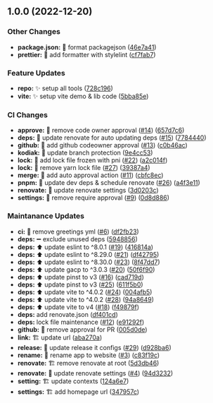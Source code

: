 

## 1.0.0 (2022-12-20)


### Other Changes

* **package.json:** 💄 format packagejson ([46e7a41](https://github.com/timelessco/vanilla-js-library-template/commit/46e7a41d8053c9131b403f14d9fec11b95a436f7))
* **prettier:** 💄 add formatter with stylelint ([cf7fab7](https://github.com/timelessco/vanilla-js-library-template/commit/cf7fab74ba4beb72faf9390fae75d76d5f107bcf))


### Feature Updates

* **repo:** ✨ setup all tools ([728c196](https://github.com/timelessco/vanilla-js-library-template/commit/728c196d396afb61677299ce53d2b6dc1fd22fba))
* **vite:** ✨ setup vite demo & lib code ([5bba85e](https://github.com/timelessco/vanilla-js-library-template/commit/5bba85e44b1506bae06a81fcbeda35311b500241))


### CI Changes

* **approve:** 👷 remove code owner approval ([#14](https://github.com/timelessco/vanilla-js-library-template/issues/14)) ([657d7c6](https://github.com/timelessco/vanilla-js-library-template/commit/657d7c640de93dd6d79932c47be60f859c369845))
* **deps:** 👷 update renovate for auto updating deps ([#15](https://github.com/timelessco/vanilla-js-library-template/issues/15)) ([7784440](https://github.com/timelessco/vanilla-js-library-template/commit/778444040eb0c02c9288d58264a33ee055356906))
* **github:** 👷 add github codeowner approval ([#13](https://github.com/timelessco/vanilla-js-library-template/issues/13)) ([c0b46ac](https://github.com/timelessco/vanilla-js-library-template/commit/c0b46ac4a374cc7aa13ea146f5e25041e64022c4))
* **kodiak:** 👷 update branch protection ([9e4cc53](https://github.com/timelessco/vanilla-js-library-template/commit/9e4cc5350fa1c0dfbb39ef735199015eefef1575))
* **lock:** 👷 add lock file frozen with pni ([#22](https://github.com/timelessco/vanilla-js-library-template/issues/22)) ([a2c014f](https://github.com/timelessco/vanilla-js-library-template/commit/a2c014f936d4b29588f3651f19afb186ef8974a8))
* **lock:** 👷 remove yarn lock file ([#27](https://github.com/timelessco/vanilla-js-library-template/issues/27)) ([39387a4](https://github.com/timelessco/vanilla-js-library-template/commit/39387a4585a5dda7d8738452b6cf7b75f7a8c034))
* **merge:** 👷 add auto approval action ([#11](https://github.com/timelessco/vanilla-js-library-template/issues/11)) ([cbfc8ec](https://github.com/timelessco/vanilla-js-library-template/commit/cbfc8ec1e093ea46afa77e2b3070c34047bb16cf))
* **pnpm:** 👷 update dev deps & schedule renovate ([#26](https://github.com/timelessco/vanilla-js-library-template/issues/26)) ([a4f3e11](https://github.com/timelessco/vanilla-js-library-template/commit/a4f3e117a77dbca098c6b796b9cc6e4e1e5d8997))
* **renovate:** 👷 update renovate settings ([3d0203c](https://github.com/timelessco/vanilla-js-library-template/commit/3d0203c50268fe9f9f82aac17a87c1da4aa68c37))
* **settings:** 👷 remove require approval ([#9](https://github.com/timelessco/vanilla-js-library-template/issues/9)) ([0d8d886](https://github.com/timelessco/vanilla-js-library-template/commit/0d8d88674ed0b1d21175716ce6b2c0f2c6747489))


### Maintanance Updates

* **ci:** 💚 remove greetings yml ([#6](https://github.com/timelessco/vanilla-js-library-template/issues/6)) ([df2fb23](https://github.com/timelessco/vanilla-js-library-template/commit/df2fb23d5eff33fd9897266996a550f2d096e6db))
* **deps:** ➖ exclude unused deps ([5948856](https://github.com/timelessco/vanilla-js-library-template/commit/59488569f7e911ca0b8261b35312a22db27ca662))
* **deps:** ⬆️ update eslint to ^8.0.1 ([#19](https://github.com/timelessco/vanilla-js-library-template/issues/19)) ([416814a](https://github.com/timelessco/vanilla-js-library-template/commit/416814aef227d8ad505770a258c0779563bc25d4))
* **deps:** ⬆️ update eslint to ^8.29.0 ([#21](https://github.com/timelessco/vanilla-js-library-template/issues/21)) ([df42795](https://github.com/timelessco/vanilla-js-library-template/commit/df42795dc8e4b982b22f8b84b8428f86b8a1b3e6))
* **deps:** ⬆️ update eslint to ^8.30.0 ([#23](https://github.com/timelessco/vanilla-js-library-template/issues/23)) ([8f47dd7](https://github.com/timelessco/vanilla-js-library-template/commit/8f47dd7ee83c5c4e413be8a665bd54c1f3f8019b))
* **deps:** ⬆️ update gacp to ^3.0.3 ([#20](https://github.com/timelessco/vanilla-js-library-template/issues/20)) ([50f6f90](https://github.com/timelessco/vanilla-js-library-template/commit/50f6f907a14d77cdd3cb7f989e394c8abe21e78d))
* **deps:** ⬆️ update pinst to v3 ([#16](https://github.com/timelessco/vanilla-js-library-template/issues/16)) ([cad719d](https://github.com/timelessco/vanilla-js-library-template/commit/cad719da9d87688a590a1b41c30b62b21c389f9f))
* **deps:** ⬆️ update pinst to v3 ([#25](https://github.com/timelessco/vanilla-js-library-template/issues/25)) ([611f5b0](https://github.com/timelessco/vanilla-js-library-template/commit/611f5b0eed55c63380f5e14664c882333fc6de07))
* **deps:** ⬆️ update vite to ^4.0.2 ([#24](https://github.com/timelessco/vanilla-js-library-template/issues/24)) ([004afb5](https://github.com/timelessco/vanilla-js-library-template/commit/004afb548d4697d95ec5d8762e47a679a25e08b0))
* **deps:** ⬆️ update vite to ^4.0.2 ([#28](https://github.com/timelessco/vanilla-js-library-template/issues/28)) ([94a8649](https://github.com/timelessco/vanilla-js-library-template/commit/94a8649dc5dcde2cd44a924c5cbe2943fac62afe))
* **deps:** ⬆️ update vite to v4 ([#18](https://github.com/timelessco/vanilla-js-library-template/issues/18)) ([f49879f](https://github.com/timelessco/vanilla-js-library-template/commit/f49879f773f17a15aae9e98c7e370b0641933b71))
* **deps:** add renovate.json ([df401cd](https://github.com/timelessco/vanilla-js-library-template/commit/df401cd8ddaf8442bd4ef61d4f983df2990e60c5))
* **deps:** lock file maintenance ([#12](https://github.com/timelessco/vanilla-js-library-template/issues/12)) ([e91292f](https://github.com/timelessco/vanilla-js-library-template/commit/e91292f841488fcc8d259ac79f2900736fc01459))
* **github:** 👷 remove approval for PR ([005d0de](https://github.com/timelessco/vanilla-js-library-template/commit/005d0de76fd734ef2d2b288a3a6a97af9419cb05))
* **link:** 🏗️ update url ([aba270a](https://github.com/timelessco/vanilla-js-library-template/commit/aba270a2cd24f7f80ff622c2fe4a3e010a4b9fee))
* **release:** 🔖 update release it configs ([#29](https://github.com/timelessco/vanilla-js-library-template/issues/29)) ([d928ba6](https://github.com/timelessco/vanilla-js-library-template/commit/d928ba6153721c07c41b24ed5896a225ce9237ac))
* **rename:** 🚚 rename app to website ([#3](https://github.com/timelessco/vanilla-js-library-template/issues/3)) ([c83f19c](https://github.com/timelessco/vanilla-js-library-template/commit/c83f19c210da3586befc7aa71482d8371e43b7f3))
* **renovate:** 🏗️ remove renovate at root ([5d3db46](https://github.com/timelessco/vanilla-js-library-template/commit/5d3db4665d31edbdfc35b7e1b0ea3a558eba61c5))
* **renovate:** 👷 update renovate settings ([#4](https://github.com/timelessco/vanilla-js-library-template/issues/4)) ([94d3232](https://github.com/timelessco/vanilla-js-library-template/commit/94d3232e1638f1d233b00b8e943e3a20680c305e))
* **setting:** 🏗️ update contexts ([124a6e7](https://github.com/timelessco/vanilla-js-library-template/commit/124a6e71588e6915f6853cd7edd4ead76cafe343))
* **settings:** 🏗️ add homepage url ([347957c](https://github.com/timelessco/vanilla-js-library-template/commit/347957ca0c70bf98c6e76a47601c656e4b2ff842))